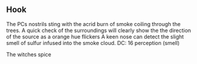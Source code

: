 ## Hook
The PCs nostrils sting with the acrid burn of smoke coiling through the trees. A quick check of the surroundings will clearly show the the direction of the source as a orange hue flickers 
A keen nose can detect the slight smell of sulfur infused into the smoke cloud. DC: 16 perception (smell)


The witches spice